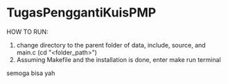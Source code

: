 # TugasPenggantiKuisPMP
HOW TO RUN:
1. change directory to the parent folder of data, include, source, and main.c (cd "<folder_path>")
2. Assuming Makefile and the installation is done, enter make run terminal

semoga bisa yah